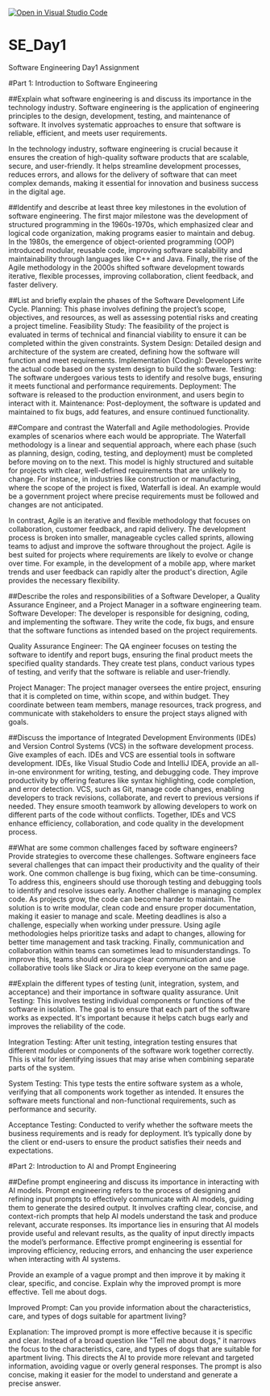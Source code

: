 [![Open in Visual Studio Code](https://classroom.github.com/assets/open-in-vscode-2e0aaae1b6195c2367325f4f02e2d04e9abb55f0b24a779b69b11b9e10269abc.svg)](https://classroom.github.com/online_ide?assignment_repo_id=18493560&assignment_repo_type=AssignmentRepo)
# SE_Day1
Software Engineering Day1 Assignment

#Part 1: Introduction to Software Engineering

##Explain what software engineering is and discuss its importance in the technology industry.
Software engineering is the application of engineering principles to the design, development, testing, and maintenance of software. It involves systematic approaches to ensure that software is reliable, efficient, and meets user requirements.

In the technology industry, software engineering is crucial because it ensures the creation of high-quality software products that are scalable, secure, and user-friendly. It helps streamline development processes, reduces errors, and allows for the delivery of software that can meet complex demands, making it essential for innovation and business success in the digital age.


##Identify and describe at least three key milestones in the evolution of software engineering.
The first major milestone was the development of structured programming in the 1960s-1970s, which emphasized clear and logical code organization, making programs easier to maintain and debug.
In the 1980s, the emergence of object-oriented programming (OOP) introduced modular, reusable code, improving software scalability and maintainability through languages like C++ and Java.
Finally, the rise of the Agile methodology in the 2000s shifted software development towards iterative, flexible processes, improving collaboration, client feedback, and faster delivery.


##List and briefly explain the phases of the Software Development Life Cycle.
Planning: This phase involves defining the project’s scope, objectives, and resources, as well as assessing potential risks and creating a project timeline.
Feasibility Study: The feasibility of the project is evaluated in terms of technical and financial viability to ensure it can be completed within the given constraints.
System Design: Detailed design and architecture of the system are created, defining how the software will function and meet requirements.
Implementation (Coding): Developers write the actual code based on the system design to build the software.
Testing: The software undergoes various tests to identify and resolve bugs, ensuring it meets functional and performance requirements.
Deployment: The software is released to the production environment, and users begin to interact with it.
Maintenance: Post-deployment, the software is updated and maintained to fix bugs, add features, and ensure continued functionality.

##Compare and contrast the Waterfall and Agile methodologies. Provide examples of scenarios where each would be appropriate.
The Waterfall methodology is a linear and sequential approach, where each phase (such as planning, design, coding, testing, and deployment) must be completed before moving on to the next. This model is highly structured and suitable for projects with clear, well-defined requirements that are unlikely to change. For instance, in industries like construction or manufacturing, where the scope of the project is fixed, Waterfall is ideal. An example would be a government project where precise requirements must be followed and changes are not anticipated.

In contrast, Agile is an iterative and flexible methodology that focuses on collaboration, customer feedback, and rapid delivery. The development process is broken into smaller, manageable cycles called sprints, allowing teams to adjust and improve the software throughout the project. Agile is best suited for projects where requirements are likely to evolve or change over time. For example, in the development of a mobile app, where market trends and user feedback can rapidly alter the product's direction, Agile provides the necessary flexibility.

##Describe the roles and responsibilities of a Software Developer, a Quality Assurance Engineer, and a Project Manager in a software engineering team.
Software Developer: The developer is responsible for designing, coding, and implementing the software. They write the code, fix bugs, and ensure that the software functions as intended based on the project requirements.

Quality Assurance Engineer: The QA engineer focuses on testing the software to identify and report bugs, ensuring the final product meets the specified quality standards. They create test plans, conduct various types of testing, and verify that the software is reliable and user-friendly.

Project Manager: The project manager oversees the entire project, ensuring that it is completed on time, within scope, and within budget. They coordinate between team members, manage resources, track progress, and communicate with stakeholders to ensure the project stays aligned with goals.

##Discuss the importance of Integrated Development Environments (IDEs) and Version Control Systems (VCS) in the software development process. Give examples of each.
IDEs and VCS are essential tools in software development. IDEs, like Visual Studio Code and IntelliJ IDEA, provide an all-in-one environment for writing, testing, and debugging code. They improve productivity by offering features like syntax highlighting, code completion, and error detection. VCS, such as Git, manage code changes, enabling developers to track revisions, collaborate, and revert to previous versions if needed. They ensure smooth teamwork by allowing developers to work on different parts of the code without conflicts. Together, IDEs and VCS enhance efficiency, collaboration, and code quality in the development process.

##What are some common challenges faced by software engineers? Provide strategies to overcome these challenges.
Software engineers face several challenges that can impact their productivity and the quality of their work. One common challenge is bug fixing, which can be time-consuming. To address this, engineers should use thorough testing and debugging tools to identify and resolve issues early.
Another challenge is managing complex code. As projects grow, the code can become harder to maintain. The solution is to write modular, clean code and ensure proper documentation, making it easier to manage and scale.
Meeting deadlines is also a challenge, especially when working under pressure. Using agile methodologies helps prioritize tasks and adapt to changes, allowing for better time management and task tracking.
Finally, communication and collaboration within teams can sometimes lead to misunderstandings. To improve this, teams should encourage clear communication and use collaborative tools like Slack or Jira to keep everyone on the same page.

##Explain the different types of testing (unit, integration, system, and acceptance) and their importance in software quality assurance.
Unit Testing: This involves testing individual components or functions of the software in isolation. The goal is to ensure that each part of the software works as expected. It's important because it helps catch bugs early and improves the reliability of the code.

Integration Testing: After unit testing, integration testing ensures that different modules or components of the software work together correctly. This is vital for identifying issues that may arise when combining separate parts of the system.

System Testing: This type tests the entire software system as a whole, verifying that all components work together as intended. It ensures the software meets functional and non-functional requirements, such as performance and security.

Acceptance Testing: Conducted to verify whether the software meets the business requirements and is ready for deployment. It’s typically done by the client or end-users to ensure the product satisfies their needs and expectations.

#Part 2: Introduction to AI and Prompt Engineering


##Define prompt engineering and discuss its importance in interacting with AI models.
Prompt engineering refers to the process of designing and refining input prompts to effectively communicate with AI models, guiding them to generate the desired output. It involves crafting clear, concise, and context-rich prompts that help AI models understand the task and produce relevant, accurate responses. Its importance lies in ensuring that AI models provide useful and relevant results, as the quality of input directly impacts the model’s performance. Effective prompt engineering is essential for improving efficiency, reducing errors, and enhancing the user experience when interacting with AI systems.


Provide an example of a vague prompt and then improve it by making it clear, specific, and concise. Explain why the improved prompt is more effective.
Tell me about dogs.

Improved Prompt:
Can you provide information about the characteristics, care, and types of dogs suitable for apartment living?

Explanation:
The improved prompt is more effective because it is specific and clear. Instead of a broad question like "Tell me about dogs," it narrows the focus to the characteristics, care, and types of dogs that are suitable for apartment living. This directs the AI to provide more relevant and targeted information, avoiding vague or overly general responses. The prompt is also concise, making it easier for the model to understand and generate a precise answer.




